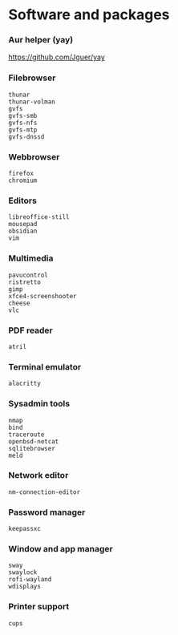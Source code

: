 # Software and packages


### Aur helper (yay)
https://github.com/Jguer/yay


### Filebrowser
```shell
thunar
thunar-volman
gvfs
gvfs-smb
gvfs-nfs
gvfs-mtp
gvfs-dnssd
```

### Webbrowser
```shell
firefox
chromium
```

### Editors
```shell
libreoffice-still
mousepad
obsidian
vim
```

### Multimedia
```shell
pavucontrol
ristretto
gimp
xfce4-screenshooter
cheese
vlc
```

### PDF reader
```shell
atril
```

### Terminal emulator
```shell
alacritty
```

### Sysadmin tools
```shell
nmap
bind
traceroute
openbsd-netcat
sqlitebrowser
meld
```

### Network editor
```shell
nm-connection-editor
```

### Password manager
```shell
keepassxc
```

### Window and app manager
```shell
sway
swaylock
rofi-wayland
wdisplays
```

### Printer support
```shell
cups
```
